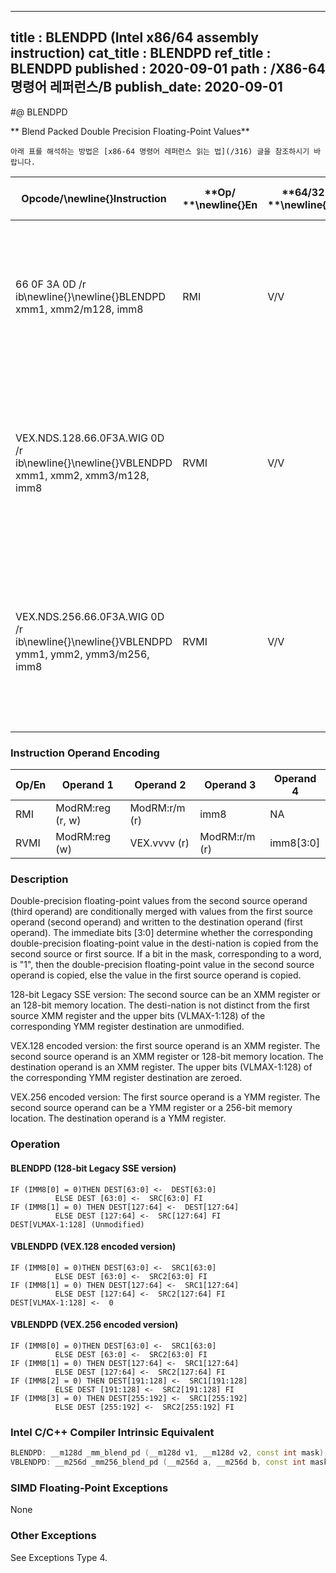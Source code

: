 ----------------------------
title : BLENDPD (Intel x86/64 assembly instruction)
cat_title : BLENDPD
ref_title : BLENDPD
published : 2020-09-01
path : /X86-64 명령어 레퍼런스/B
publish_date: 2020-09-01
----------------------------


#@ BLENDPD

** Blend Packed Double Precision Floating-Point Values**

```lec-info
아래 표를 해석하는 방법은 [x86-64 명령어 레퍼런스 읽는 법](/316) 글을 참조하시기 바랍니다.
```

|**Opcode/**\newline{}**Instruction**|**Op/ **\newline{}**En**|**64/32-bit **\newline{}**Mode**|**CPUID **\newline{}**Feature **\newline{}**Flag**|**Description**|
|------------------------------------|------------------------|--------------------------------|--------------------------------------------------|---------------|
|66 0F 3A 0D /r ib\newline{}\newline{}BLENDPD xmm1, xmm2/m128, imm8|RMI|V/V|SSE4_1|Select packed DP-FP values from xmm1 and xmm2/m128 from mask specified in imm8 and store the values into xmm1.|
|VEX.NDS.128.66.0F3A.WIG 0D /r ib\newline{}\newline{}VBLENDPD xmm1, xmm2, xmm3/m128, imm8|RVMI|V/V|AVX|Select packed double-precision floating-point Values from xmm2 and xmm3/m128 from mask in imm8 and store the values in xmm1.|
|VEX.NDS.256.66.0F3A.WIG 0D /r ib\newline{}\newline{}VBLENDPD ymm1, ymm2, ymm3/m256, imm8|RVMI|V/V|AVX|Select packed double-precision floating-point Values from ymm2 and ymm3/m256 from mask in imm8 and store the values in ymm1.|
### Instruction Operand Encoding


|Op/En|Operand 1|Operand 2|Operand 3|Operand 4|
|-----|---------|---------|---------|---------|
|RMI|ModRM:reg (r, w)|ModRM:r/m (r)|imm8|NA|
|RVMI|ModRM:reg (w)|VEX.vvvv (r)|ModRM:r/m (r)|imm8[3:0]|
### Description


Double-precision floating-point values from the second source operand (third operand) are conditionally merged with values from the first source operand (second operand) and written to the destination operand (first operand). The immediate bits [3:0] determine whether the corresponding double-precision floating-point value in the desti-nation is copied from the second source or first source. If a bit in the mask, corresponding to a word, is "1", then the double-precision floating-point value in the second source operand is copied, else the value in the first source operand is copied.

128-bit Legacy SSE version: The second source can be an XMM register or an 128-bit memory location. The desti-nation is not distinct from the first source XMM register and the upper bits (VLMAX-1:128) of the corresponding YMM register destination are unmodified.

VEX.128 encoded version: the first source operand is an XMM register. The second source operand is an XMM register or 128-bit memory location. The destination operand is an XMM register. The upper bits (VLMAX-1:128) of the corresponding YMM register destination are zeroed.

VEX.256 encoded version: The first source operand is a YMM register. The second source operand can be a YMM register or a 256-bit memory location. The destination operand is a YMM register. 


### Operation
#### BLENDPD (128-bit Legacy SSE version)
```info-verb
IF (IMM8[0] = 0)THEN DEST[63:0] <-  DEST[63:0]
          ELSE DEST [63:0] <-  SRC[63:0] FI
IF (IMM8[1] = 0) THEN DEST[127:64] <-  DEST[127:64]
          ELSE DEST [127:64] <-  SRC[127:64] FI
DEST[VLMAX-1:128] (Unmodified)
```
#### VBLENDPD (VEX.128 encoded version)
```info-verb
IF (IMM8[0] = 0)THEN DEST[63:0] <-  SRC1[63:0]
          ELSE DEST [63:0] <-  SRC2[63:0] FI
IF (IMM8[1] = 0) THEN DEST[127:64] <-  SRC1[127:64]
          ELSE DEST [127:64] <-  SRC2[127:64] FI
DEST[VLMAX-1:128] <-  0
```
#### VBLENDPD (VEX.256 encoded version)
```info-verb
IF (IMM8[0] = 0)THEN DEST[63:0] <-  SRC1[63:0]
          ELSE DEST [63:0] <-  SRC2[63:0] FI
IF (IMM8[1] = 0) THEN DEST[127:64] <-  SRC1[127:64]
          ELSE DEST [127:64] <-  SRC2[127:64] FI
IF (IMM8[2] = 0) THEN DEST[191:128] <-  SRC1[191:128]
          ELSE DEST [191:128] <-  SRC2[191:128] FI
IF (IMM8[3] = 0) THEN DEST[255:192] <-  SRC1[255:192]
          ELSE DEST [255:192] <-  SRC2[255:192] FI
```

### Intel C/C++ Compiler Intrinsic Equivalent

```cpp
BLENDPD: __m128d _mm_blend_pd (__m128d v1, __m128d v2, const int mask);
VBLENDPD: __m256d _mm256_blend_pd (__m256d a, __m256d b, const int mask);
```
### SIMD Floating-Point Exceptions


None

### Other Exceptions


See Exceptions Type 4.

